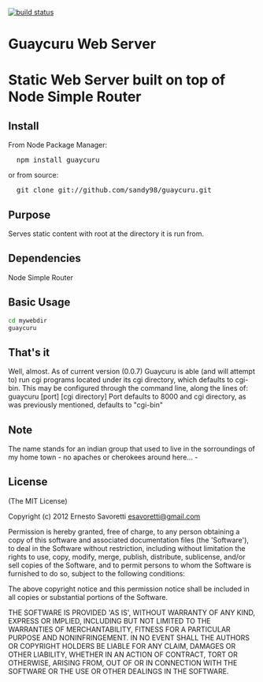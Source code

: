 [![build status](https://secure.travis-ci.org/sandy98/guaycuru.png)](http://travis-ci.org/sandy98/guaycuru)
# Guaycuru Web Server
# Static Web Server built on top of Node Simple Router

## Install

From Node Package Manager:

<pre>
  npm install guaycuru
</pre>

or from source:

<pre>
  git clone git://github.com/sandy98/guaycuru.git
</pre>

## Purpose
Serves static content with root at the directory it is run from.

## Dependencies
Node Simple Router

## Basic Usage
```bash
cd mywebdir
guaycuru
```
## That's it
Well, almost. 
As of current version (0.0.7) Guaycuru is able (and will attempt to) run cgi programs located under its cgi directory,
which defaults to cgi-bin. This may be configured through the command line, along the lines of:
guaycuru [port] [cgi directory]
Port defaults to 8000 and cgi directory, as was previously mentioned, defaults to "cgi-bin" 


## Note

The name stands for an indian group that used to live in the sorroundings of my home town - no apaches or cherokees
around here... -

## License

(The MIT License)

Copyright (c) 2012 Ernesto Savoretti <esavoretti@gmail.com>

Permission is hereby granted, free of charge, to any person obtaining a copy of this software and associated documentation files (the 'Software'), to deal in the Software without restriction, including without limitation the rights to use, copy, modify, merge, publish, distribute, sublicense, and/or sell copies of the Software, and to permit persons to whom the Software is furnished to do so, subject to the following conditions:

The above copyright notice and this permission notice shall be included in all copies or substantial portions of the Software.

THE SOFTWARE IS PROVIDED 'AS IS', WITHOUT WARRANTY OF ANY KIND, EXPRESS OR IMPLIED, INCLUDING BUT NOT LIMITED TO THE WARRANTIES OF MERCHANTABILITY, FITNESS FOR A PARTICULAR PURPOSE AND NONINFRINGEMENT. IN NO EVENT SHALL THE AUTHORS OR COPYRIGHT HOLDERS BE LIABLE FOR ANY CLAIM, DAMAGES OR OTHER LIABILITY, WHETHER IN AN ACTION OF CONTRACT, TORT OR OTHERWISE, ARISING FROM, OUT OF OR IN CONNECTION WITH THE SOFTWARE OR THE USE OR OTHER DEALINGS IN THE SOFTWARE.
